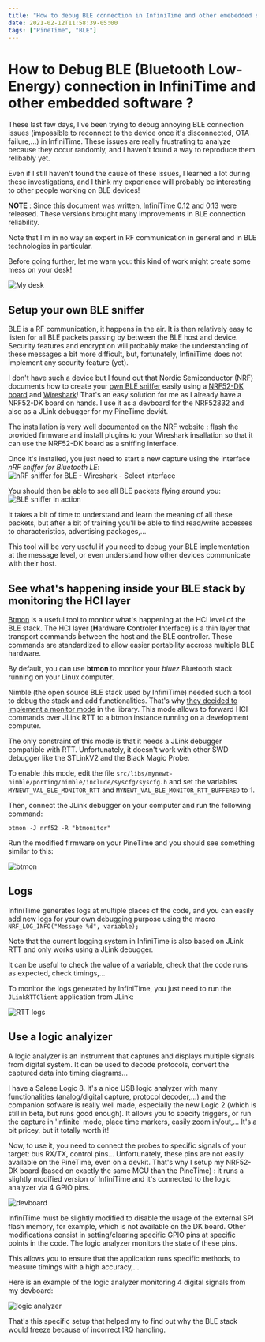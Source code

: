```yaml
---
title: "How to debug BLE connection in InfiniTime and other emebedded software"
date: 2021-02-12T11:58:39-05:00
tags: ["PineTime", "BLE"]
---
```


# How to Debug BLE (Bluetooth Low-Energy) connection in InfiniTime and other embedded software ?
These last few days, I've been trying to debug annoying BLE connection issues (impossible to reconnect to the device once it's disconnected, OTA failure,...) in InfiniTime. These issues are really frustrating to analyze because they occur randomly, and I haven't found a way to reproduce them relibably yet.

Even if I still haven't found the cause of these issues, I learned a lot during these investigations, and I think my experience will probably be interesting to other people working on BLE devices!

**NOTE** : Since this document was written, InfiniTime 0.12 and 0.13 were released. These versions brought many improvements in BLE connection reliability.

Note that I'm in no way an expert in RF communication in general and in BLE technologies in particular. 

Before going further, let me warn you: this kind of work might create some mess on your desk!

![My desk](desk.jpg)

## Setup your own BLE sniffer
BLE is a RF communication, it happens in the air. It is then relatively easy to listen for all BLE packets passing by between the BLE host and device. Security features and encryption will probably make the understanding of these messages a bit more difficult, but, fortunately, InfiniTime does not implement any security feature (yet).

I don't have such a device but I found out that Nordic Semiconductor (NRF) documents how to create your [own BLE sniffer](https://www.nordicsemi.com/Software-and-tools/Development-Tools/nRF-Sniffer-for-Bluetooth-LE) easily using a [NRF52-DK board](https://www.nordicsemi.com/Software-and-Tools/Development-Kits/nRF52-DK) and [Wireshark](https://www.wireshark.org/)! That's an easy solution for me as I already have a NRF52-DK board on hands. I use it as a devboard for the NRF52832 and also as a JLink debugger for my PineTime devkit.

The installation is [very well documented](https://infocenter.nordicsemi.com/index.jsp?topic=%2Fug_sniffer_ble%2FUG%2Fsniffer_ble%2Fintro.html) on the NRF website : flash the provided firmware and install plugins to your Wireshark insallation so that it can use the NRF52-DK board as a sniffing interface.
 
Once it's installed, you just need to start a new capture using the interface *nRF sniffer for Bluetooth LE*:
![nRF sniffer for BLE - Wireshark - Select interface](wireshark-interface.png)

You should then be able to see all BLE packets flying around you:
![BLE sniffer in action](./wireshark.png)

It takes a bit of time to understand and learn the meaning of all these packets, but after a bit of training you'll be able to find read/write accesses to characteristics, advertising packages,...

This tool will be very useful if you need to debug your BLE implementation at the message level, or even understand how other devices communicate with their host.

## See what's happening inside your BLE stack by monitoring the HCI layer
[Btmon](https://manpages.debian.org/testing/bluez/btmon.1.en.html) is a useful tool to monitor what's happening at the HCI level of the BLE stack. The HCI layer (**H**ardware **C**ontroler **I**nterface) is a thin layer that transport commands between the host and the BLE controller. These commands are standardized to allow easier portability accross multiple BLE hardware.

By default, you can use **btmon** to monitor your *bluez* Bluetooth stack running on your Linux computer. 

Nimble (the open source BLE stack used by InfiniTime) needed such a tool to debug the stack and add functionalities. That's why [they decided to implement a monitor mode](https://www.codecoup.pl/blog/support-for-btmon-in-mynewt/) in the library. This mode allows to forward HCI commands over JLink RTT to a btmon instance running on a development computer.

The only constraint of this mode is that it needs a JLink debugger compatible with RTT. Unfortunately, it doesn't work with other SWD debugger like the STLinkV2 and the Black Magic Probe.

To enable this mode, edit the file `src/libs/mynewt-nimble/porting/nimble/include/syscfg/syscfg.h` and set the variables `MYNEWT_VAL_BLE_MONITOR_RTT` and `MYNEWT_VAL_BLE_MONITOR_RTT_BUFFERED` to 1.

Then, connect the JLink debugger on your computer and run the following command:

`btmon -J nrf52 -R "btmonitor"`

Run the modified firmware on your PineTime and you should see something similar to this:

![btmon](btmon.png)

## Logs
InfiniTime generates logs at multiple places of the code, and you can easily add new logs for your own debugging purpose using the macro `NRF_LOG_INFO("Message %d", variable);`

Note that the current logging system in InfiniTime is also based on JLink RTT and only works using a JLink debugger. 

It can be useful to check the value of a variable, check that the code runs as expected, check timings,...

To monitor the logs generated by InfiniTime, you just need to run the `JLinkRTTClient` application from JLink:

![RTT logs](rttlogs.png)


## Use a logic analyizer
A logic analyzer is an instrument that captures and displays multiple signals from digital system. It can be used to decode protocols, convert the captured data into timing diagrams...

I have a Saleae Logic 8. It's a nice USB logic analyzer with many functionalities (analog/digital capture, protocol decoder,...) and the companion sofware is really well made, especially the new Logic 2 (which is still in beta, but runs good enough). It allows you to specify triggers, or run the capture in 'infinite' mode, place time markers, easily zoom in/out,... It's a bit pricey, but it totally worth it!

Now, to use it, you need to connect the probes to specific signals of your target: bus RX/TX, control pins... Unfortunately, these pins are not easily available on the PineTime, even on a devkit. That's why I setup my NRF52-DK board (based on exactly the same MCU than the PineTime) : it runs a slightly modified version of InfiniTime and it's connected to the logic analyzer via 4 GPIO pins.

![devboard](devboard.jpg)

InfiniTime must be slightly modified to disable the usage of the external SPI flash memory, for example, which is not available on the DK board. Other modifications consist in setting/clearing specific GPIO pins at specific points in the code. The logic analyzer monitors the state of these pins.

This allows you to ensure that the application runs specific methods, to measure timings with a high accuracy,...

Here is an example of the logic analyzer monitoring 4 digital signals from my devboard:

![logic analyzer](logicanalyzer.jpg)

That's this specific setup that helped my to find out why the BLE stack would freeze because of incorrect IRQ handling.


